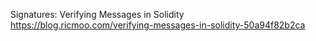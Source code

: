 Signatures: Verifying Messages in Solidity
https://blog.ricmoo.com/verifying-messages-in-solidity-50a94f82b2ca

